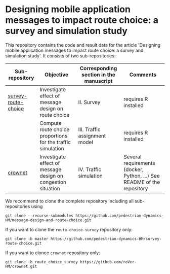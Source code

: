 

# Designing mobile application messages to impact route choice: a survey and simulation study

This repository contains the code and result data for the article 'Designing mobile application messages to impact route choice: a survey and simulation study'.
It consists of two sub-repositories:


| Sub-repository      | Objective                                                    | Corresponding section in the manuscript | Comments                                                                  |
|---------------------|--------------------------------------------------------------|-----------------------------------------|---------------------------------------------------------------------------|
| [survey-route-choice](https://github.com/pedestrian-dynamics-HM/survey-route-choice) | Investigate effect of message design on route choice         | II. Survey                              | requires R installed                                                      |
|                     | Compute route choice proportions for the traffic simulation  | III. Traffic assignment model           | requires R installed                                                      |
| [crownet](https://github.com/roVer-HM/crownet)             | Investigate effect of message design on congestion situation | IV. Traffic simulation                  | Several requirements (docker, Python, ...)  See README of the repository  |


We recommend to clone the complete repository including all sub-repositories using
```console
git clone --recurse-submodules https://github.com/pedestrian-dynamics-HM/message-design-and-route-choice.git
```
If you want to clone the `route-choice-survey` repository only:
```console
git clone -b master https://github.com/pedestrian-dynamics-HM/survey-route-choice.git
```

If you want to clonce `crownet` repository only:
```console
git clone -b route_choice_survey https://github.com/roVer-HM/crownet.git
```

